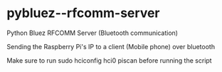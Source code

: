 # pybluez--rfcomm-server
Python Bluez RFCOMM Server (Bluetooth communication)

Sending the Raspberry Pi's IP to a client (Mobile phone) over bluetooth

Make sure to run sudo hciconfig hci0 piscan before running the script
